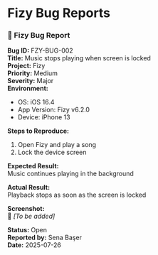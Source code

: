 # Fizy Bug Reports

### 🔹 Fizy Bug Report

**Bug ID:** FZY-BUG-002  
**Title:** Music stops playing when screen is locked  
**Project:** Fizy  
**Priority:** Medium  
**Severity:** Major  
**Environment:**  
- OS: iOS 16.4  
- App Version: Fizy v6.2.0  
- Device: iPhone 13  

**Steps to Reproduce:**
1. Open Fizy and play a song  
2. Lock the device screen  

**Expected Result:**  
Music continues playing in the background  

**Actual Result:**  
Playback stops as soon as the screen is locked  

**Screenshot:**  
📎 *[To be added]*

**Status:** Open  
**Reported by:** Sena Başer  
**Date:** 2025-07-26